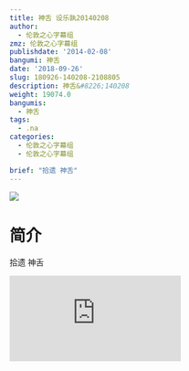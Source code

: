 ```yaml
---
title: 神舌 设乐孰20140208
author:
  - 伦敦之心字幕组
zmz: 伦敦之心字幕组
publishdate: '2014-02-08'
bangumi: 神舌
date: '2018-09-26'
slug: 180926-140208-2108805
description: 神舌&#8226;140208
weight: 19074.0
bangumis:
  - 神舌
tags:
  - .na
categories:
  - 伦敦之心字幕组
  - 伦敦之心字幕组

brief: "拾遗 神舌"
---
```

![](https://i.imgur.com/ulc7nb8.jpg)
# 简介  
拾遗 神舌  
<div class ="resp-container">
<iframe class="testiframe" src="https://www.onln.cn/videoAd/videoAd.html?id=2108805&channelId=559535&code=56332efc9c049f3f3c9e4633c37b5df8" frameborder=0 allowfullscreen="true" ></iframe>
</div>


